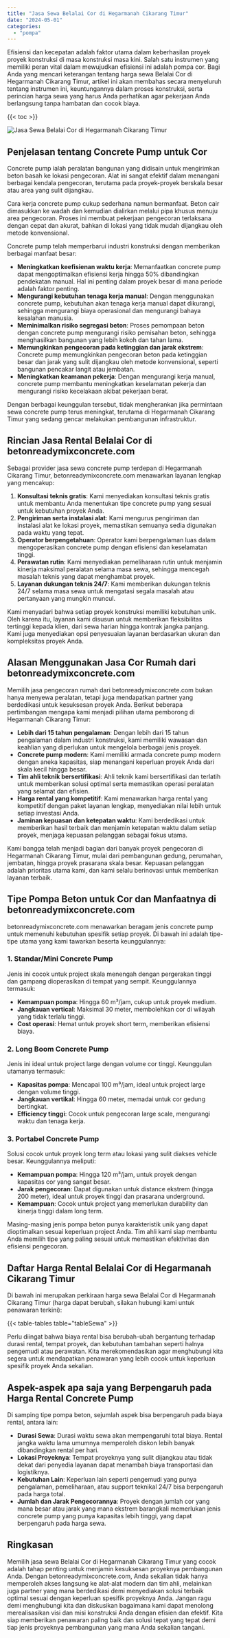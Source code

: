 ```yaml
---
title: "Jasa Sewa Belalai Cor di Hegarmanah Cikarang Timur"
date: "2024-05-01"
categories: 
  - "pompa"
---
```


Efisiensi dan kecepatan adalah faktor utama dalam keberhasilan proyek proyek konstruksi di masa konstruksi masa kini. Salah satu instrumen yang memiliki peran vital dalam mewujudkan efisiensi ini adalah pompa cor. Bagi Anda yang mencari keterangan tentang harga sewa Belalai Cor di Hegarmanah Cikarang Timur, artikel ini akan membahas secara menyeluruh tentang instrumen ini, keuntungannya dalam proses konstruksi, serta perincian harga sewa yang harus Anda perhatikan agar pekerjaan Anda berlangsung tanpa hambatan dan cocok biaya.

{{< toc >}}

![Jasa Sewa Belalai Cor di Hegarmanah Cikarang Timur](https://betoncor8.github.io/pump/concrete-pump%20(1).png)

## Penjelasan tentang Concrete Pump untuk Cor

Concrete pump ialah peralatan bangunan yang didisain untuk mengirimkan beton basah ke lokasi pengecoran. Alat ini sangat efektif dalam menangani berbagai kendala pengecoran, terutama pada proyek-proyek berskala besar atau area yang sulit dijangkau.

Cara kerja concrete pump cukup sederhana namun bermanfaat. Beton cair dimasukkan ke wadah dan kemudian dialirkan melalui pipa khusus menuju area pengecoran. Proses ini membuat pekerjaan pengecoran terlaksana dengan cepat dan akurat, bahkan di lokasi yang tidak mudah dijangkau oleh metode konvensional.

Concrete pump telah memperbarui industri konstruksi dengan memberikan berbagai manfaat besar:

- **Meningkatkan keefisienan waktu kerja**: Memanfaatkan concrete pump dapat mengoptimalkan efisiensi kerja hingga 50% dibandingkan pendekatan manual. Hal ini penting dalam proyek besar di mana periode adalah faktor penting.
- **Mengurangi kebutuhan tenaga kerja manual**: Dengan menggunakan concrete pump, kebutuhan akan tenaga kerja manual dapat dikurangi, sehingga mengurangi biaya operasional dan mengurangi bahaya kesalahan manusia.
- **Meminimalkan risiko segregasi beton**: Proses pemompaan beton dengan concrete pump mengurangi risiko pemisahan beton, sehingga menghasilkan bangunan yang lebih kokoh dan tahan lama.
- **Memungkinkan pengecoran pada ketinggian dan jarak ekstrem**: Concrete pump memungkinkan pengecoran beton pada ketinggian besar dan jarak yang sulit dijangkau oleh metode konvensional, seperti bangunan pencakar langit atau jembatan.
- **Meningkatkan keamanan pekerja**: Dengan mengurangi kerja manual, concrete pump membantu meningkatkan keselamatan pekerja dan mengurangi risiko kecelakaan akibat pekerjaan berat.

Dengan berbagai keunggulan tersebut, tidak mengherankan jika permintaan sewa concrete pump terus meningkat, terutama di Hegarmanah Cikarang Timur yang sedang gencar melakukan pembangunan infrastruktur.

## Rincian Jasa Rental Belalai Cor di betonreadymixconcrete.com

Sebagai provider jasa sewa concrete pump terdepan di Hegarmanah Cikarang Timur, betonreadymixconcrete.com menawarkan layanan lengkap yang mencakup:

1. **Konsultasi teknis gratis**: Kami menyediakan konsultasi teknis gratis untuk membantu Anda menentukan tipe concrete pump yang sesuai untuk kebutuhan proyek Anda.
2. **Pengiriman serta instalasi alat**: Kami mengurus pengiriman dan instalasi alat ke lokasi proyek, memastikan semuanya sedia digunakan pada waktu yang tepat.
3. **Operator berpengetahuan**: Operator kami berpengalaman luas dalam mengoperasikan concrete pump dengan efisiensi dan keselamatan tinggi.
4. **Perawatan rutin**: Kami menyediakan pemeliharaan rutin untuk menjamin kinerja maksimal peralatan selama masa sewa, sehingga mencegah masalah teknis yang dapat menghambat proyek.
5. **Layanan dukungan teknis 24/7**: Kami memberikan dukungan teknis 24/7 selama masa sewa untuk mengatasi segala masalah atau pertanyaan yang mungkin muncul.

Kami menyadari bahwa setiap proyek konstruksi memiliki kebutuhan unik. Oleh karena itu, layanan kami disusun untuk memberikan fleksibilitas tertinggi kepada klien, dari sewa harian hingga kontrak jangka panjang. Kami juga menyediakan opsi penyesuaian layanan berdasarkan ukuran dan kompleksitas proyek Anda.

## Alasan Menggunakan Jasa Cor Rumah dari betonreadymixconcrete.com

Memilih jasa pengecoran rumah dari betonreadymixconcrete.com bukan hanya menyewa peralatan, tetapi juga mendapatkan partner yang berdedikasi untuk kesuksesan proyek Anda. Berikut beberapa pertimbangan mengapa kami menjadi pilihan utama pemborong di Hegarmanah Cikarang Timur:

- **Lebih dari 15 tahun pengalaman**: Dengan lebih dari 15 tahun pengalaman dalam industri konstruksi, kami memiliki wawasan dan keahlian yang diperlukan untuk mengelola berbagai jenis proyek.
- **Concrete pump modern**: Kami memiliki armada concrete pump modern dengan aneka kapasitas, siap menangani keperluan proyek Anda dari skala kecil hingga besar.
- **Tim ahli teknik bersertifikasi**: Ahli teknik kami bersertifikasi dan terlatih untuk memberikan solusi optimal serta memastikan operasi peralatan yang selamat dan efisien.
- **Harga rental yang kompetitif**: Kami menawarkan harga rental yang kompetitif dengan paket layanan lengkap, menyediakan nilai lebih untuk setiap investasi Anda.
- **Jaminan kepuasan dan ketepatan waktu**: Kami berdedikasi untuk memberikan hasil terbaik dan menjamin ketepatan waktu dalam setiap proyek, menjaga kepuasan pelanggan sebagai fokus utama.

Kami bangga telah menjadi bagian dari banyak proyek pengecoran di Hegarmanah Cikarang Timur, mulai dari pembangunan gedung, perumahan, jembatan, hingga proyek prasarana skala besar. Kepuasan pelanggan adalah prioritas utama kami, dan kami selalu berinovasi untuk memberikan layanan terbaik.

## Tipe Pompa Beton untuk Cor dan Manfaatnya di betonreadymixconcrete.com

betonreadymixconcrete.com menawarkan beragam jenis concrete pump untuk memenuhi kebutuhan spesifik setiap proyek. Di bawah ini adalah tipe-tipe utama yang kami tawarkan beserta keunggulannya:

### 1\. Standar/Mini Concrete Pump

Jenis ini cocok untuk project skala menengah dengan pergerakan tinggi dan gampang dioperasikan di tempat yang sempit. Keunggulannya termasuk:

- **Kemampuan pompa**: Hingga 60 m³/jam, cukup untuk proyek medium.
- **Jangkauan vertical**: Maksimal 30 meter, membolehkan cor di wilayah yang tidak terlalu tinggi.
- **Cost operasi**: Hemat untuk proyek short term, memberikan efisiensi biaya.

### 2\. Long Boom Concrete Pump

Jenis ini ideal untuk project large dengan volume cor tinggi. Keunggulan utamanya termasuk:

- **Kapasitas pompa**: Mencapai 100 m³/jam, ideal untuk project large dengan volume tinggi.
- **Jangkauan vertikal**: Hingga 60 meter, memadai untuk cor gedung bertingkat.
- **Efficiency tinggi**: Cocok untuk pengecoran large scale, mengurangi waktu dan tenaga kerja.

### 3\. Portabel Concrete Pump

Solusi cocok untuk proyek long term atau lokasi yang sulit diakses vehicle besar. Keunggulannya meliputi:

- **Kemampuan pompa**: Hingga 120 m³/jam, untuk proyek dengan kapasitas cor yang sangat besar.
- **Jarak pengecoran**: Dapat digunakan untuk distance ekstrem (hingga 200 meter), ideal untuk proyek tinggi dan prasarana underground.
- **Kemampuan**: Cocok untuk project yang memerlukan durability dan kinerja tinggi dalam long term.

Masing-masing jenis pompa beton punya karakteristik unik yang dapat dioptimalkan sesuai keperluan project Anda. Tim ahli kami siap membantu Anda memilih tipe yang paling sesuai untuk memastikan efektivitas dan efisiensi pengecoran.

## Daftar Harga Rental Belalai Cor di Hegarmanah Cikarang Timur

Di bawah ini merupakan perkiraan harga sewa Belalai Cor di Hegarmanah Cikarang Timur (harga dapat berubah, silakan hubungi kami untuk penawaran terkini):

{{< table-tables table="tableSewa" >}}

Perlu diingat bahwa biaya rental bisa berubah-ubah bergantung terhadap durasi rental, tempat proyek, dan kebutuhan tambahan seperti halnya pengemudi atau perawatan. Kita merekomendasikan agar menghubungi kita segera untuk mendapatkan penawaran yang lebih cocok untuk keperluan spesifik proyek Anda sekalian.

## Aspek-aspek apa saja yang Berpengaruh pada Harga Rental Concrete Pump

Di samping tipe pompa beton, sejumlah aspek bisa berpengaruh pada biaya rental, antara lain:

- **Durasi Sewa**: Durasi waktu sewa akan mempengaruhi total biaya. Rental jangka waktu lama umumnya memperoleh diskon lebih banyak dibandingkan rental per hari.
- **Lokasi Proyeknya**: Tempat proyeknya yang sulit dijangkau atau tidak dekat dari penyedia layanan dapat menambah biaya transportasi dan logistiknya.
- **Kebutuhan Lain**: Keperluan lain seperti pengemudi yang punya pengalaman, pemeliharaan, atau support teknikal 24/7 bisa berpengaruh pada harga total.
- **Jumlah dan Jarak Pengecorannya**: Proyek dengan jumlah cor yang mana besar atau jarak yang mana ekstrem barangkali memerlukan jenis concrete pump yang punya kapasitas lebih tinggi, yang dapat berpengaruh pada harga sewa.

## Ringkasan

Memilih jasa sewa Belalai Cor di Hegarmanah Cikarang Timur yang cocok adalah tahap penting untuk menjamin kesuksesan proyeknya pembangunan Anda. Dengan betonreadymixconcrete.com, Anda sekalian tidak hanya memperoleh akses langsung ke alat-alat modern dan tim ahli, melainkan juga partner yang mana berdedikasi demi menyediakan solusi terbaik optimal sesuai dengan keperluan spesifik proyeknya Anda. Jangan ragu demi menghubungi kita dan diskusikan bagaimana kami dapat menolong merealisasikan visi dan misi konstruksi Anda dengan efisien dan efektif. Kita siap memberikan penawaran paling baik dan solusi tepat yang tepat demi tiap jenis proyeknya pembangunan yang mana Anda sekalian tangani.

